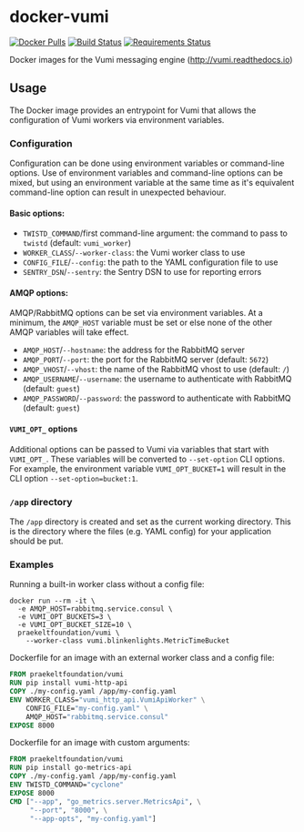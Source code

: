 # docker-vumi

[![Docker Pulls](https://img.shields.io/docker/pulls/praekeltfoundation/vumi.svg)](https://hub.docker.com/r/praekeltfoundation/vumi/)
[![Build Status](https://travis-ci.org/praekeltfoundation/docker-vumi.svg?branch=master)](https://travis-ci.org/praekeltfoundation/docker-vumi)
[![Requirements Status](https://pyup.io/repos/github/praekeltfoundation/docker-vumi/shield.svg)](https://pyup.io/repos/github/praekeltfoundation/docker-vumi/)

Docker images for the Vumi messaging engine (http://vumi.readthedocs.io)

## Usage
The Docker image provides an entrypoint for Vumi that allows the configuration of Vumi workers via environment variables.

### Configuration
Configuration can be done using environment variables or command-line options. Use of environment variables and command-line options can be mixed, but using an environment variable at the same time as it's equivalent command-line option can result in unexpected behaviour.

#### Basic options:
* `TWISTD_COMMAND`/first command-line argument: the command to pass to `twistd` (default: `vumi_worker`)
* `WORKER_CLASS`/`--worker-class`: the Vumi worker class to use
* `CONFIG_FILE`/`--config`: the path to the YAML configuration file to use
* `SENTRY_DSN`/`--sentry`: the Sentry DSN to use for reporting errors

#### AMQP options:
AMQP/RabbitMQ options can be set via environment variables. At a minimum, the `AMQP_HOST` variable must be set or else none of the other AMQP variables will take effect.
* `AMQP_HOST`/`--hostname`: the address for the RabbitMQ server
* `AMQP_PORT`/`--port`: the port for the RabbitMQ server (default: `5672`)
* `AMQP_VHOST`/`--vhost`: the name of the RabbitMQ vhost to use (default: `/`)
* `AMQP_USERNAME`/`--username`: the username to authenticate with RabbitMQ (default: `guest`)
* `AMQP_PASSWORD`/`--password`: the password to authenticate with RabbitMQ (default: `guest`)

#### `VUMI_OPT_` options
Additional options can be passed to Vumi via variables that start with `VUMI_OPT_`. These variables will be converted to `--set-option` CLI options. For example, the environment variable `VUMI_OPT_BUCKET=1` will result in the CLI option `--set-option=bucket:1`.

### `/app` directory
The `/app` directory is created and set as the current working directory. This is the directory where the files (e.g. YAML config) for your application should be put.

### Examples
Running a built-in worker class without a config file:
```shell
docker run --rm -it \
  -e AMQP_HOST=rabbitmq.service.consul \
  -e VUMI_OPT_BUCKETS=3 \
  -e VUMI_OPT_BUCKET_SIZE=10 \
  praekeltfoundation/vumi \
    --worker-class vumi.blinkenlights.MetricTimeBucket
```

Dockerfile for an image with an external worker class and a config file:
```dockerfile
FROM praekeltfoundation/vumi
RUN pip install vumi-http-api
COPY ./my-config.yaml /app/my-config.yaml
ENV WORKER_CLASS="vumi_http_api.VumiApiWorker" \
    CONFIG_FILE="my-config.yaml" \
    AMQP_HOST="rabbitmq.service.consul"
EXPOSE 8000
```

Dockerfile for an image with custom arguments:
```dockerfile
FROM praekeltfoundation/vumi
RUN pip install go-metrics-api
COPY ./my-config.yaml /app/my-config.yaml
ENV TWISTD_COMMAND="cyclone"
EXPOSE 8000
CMD ["--app", "go_metrics.server.MetricsApi", \
     "--port", "8000", \
     "--app-opts", "my-config.yaml"]
```
